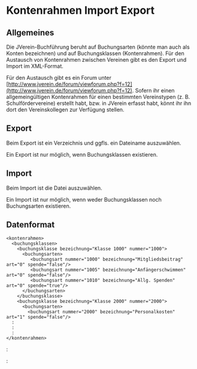 # Kontenrahmen Import Export

## Allgemeines

Die JVerein-Buchführung beruht auf Buchungsarten \(könnte man auch als Konten bezeichnen\) und auf Buchungsklassen \(Kontenrahmen\). Für den Austausch von Kontenrahmen zwischen Vereinen gibt es den Export und Import im XML-Format.

Für den Austausch gibt es ein Forum unter [http://www.jverein.de/forum/viewforum.php?f=12](http://www.jverein.de/forum/viewforum.php?f=12). Sofern ihr einen allgemeingültigen Kontenrahmen für einen bestimmten Vereinstypen \(z. B. Schulfördervereine\) erstellt habt, bzw. in JVerein erfasst habt, könnt ihr ihn dort den Vereinskollegen zur Verfügung stellen.

## Export

Beim Export ist ein Verzeichnis und ggfls. ein Dateiname auszuwählen.

Ein Export ist nur möglich, wenn Buchungsklassen existieren.

## Import

Beim Import ist die Datei auszuwählen.

Ein Import ist nur möglich, wenn weder Buchungsklassen noch Buchungsarten existieren.

## Datenformat

```text
<kontenrahmen>
  <buchungsklassen>
    <buchungsklasse bezeichnung="Klasse 1000" nummer="1000">
      <buchungsarten>
         <buchungsart nummer="1000" bezeichnung="Mitgliedsbeitrag" art="0" spende="false"/>
         <buchungsart nummer="1005" bezeichnung="Anfängerschwimmen" art="0" spende="false"/>
         <buchungsart nummer="1010" bezeichnung="Allg. Spenden" art="0" spende="true"/>
      </buchungsarten>
    </buchungsklasse>
    <buchungsklasse bezeichnung="Klasse 2000" nummer="2000">
      <buchungsarten>
        <buchungsart nummer="2000" bezeichnung="Personalkosten" art="1" spende="false"/>
  :
  :
  :
</kontenrahmen>
```

:

:
